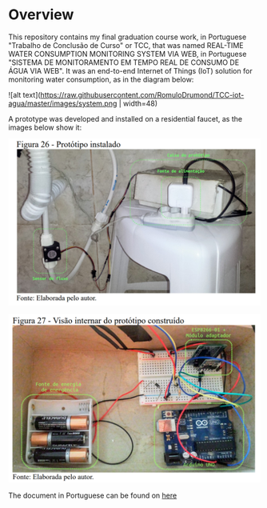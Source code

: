 # Overview

This repository contains my final graduation course work, in Portuguese "Trabalho de Conclusão de Curso" or TCC, that was named REAL-TIME WATER CONSUMPTION MONITORING SYSTEM VIA WEB, in Portuguese "SISTEMA DE MONITORAMENTO EM TEMPO REAL DE CONSUMO DE ÁGUA VIA WEB". It was an end-to-end Internet of Things (IoT) solution for monitoring water consumption, as in the diagram below: 

![alt text](https://raw.githubusercontent.com/RomuloDrumond/TCC-iot-agua/master/images/system.png | width=48)

A prototype was developed and installed on a residential faucet, as the images below show it:

![alt text](https://raw.githubusercontent.com/RomuloDrumond/TCC-iot-agua/master/images/prototype01.png)

![alt text](https://raw.githubusercontent.com/RomuloDrumond/TCC-iot-agua/master/images/prototype02.png)

The document in Portuguese can be found on [here](https://github.com/RomuloDrumond/TCC-iot-agua/raw/master/TCC%20vFinal.pdf)
